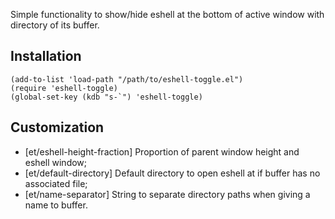 Simple functionality to show/hide eshell at the bottom of active window with directory of its buffer.

## Installation
    (add-to-list 'load-path "/path/to/eshell-toggle.el")
    (require 'eshell-toggle)
    (global-set-key (kdb "s-`") 'eshell-toggle)

## Customization
- [et/eshell-height-fraction] Proportion of parent window height and eshell window;
- [et/default-directory] Default directory to open eshell at if buffer has no associated file;
- [et/name-separator] String to separate directory paths when giving a name to buffer.



